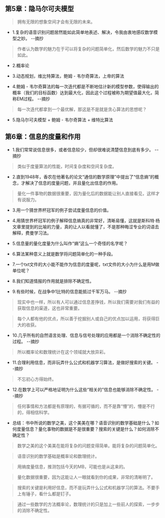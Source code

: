 ## 第5章：隐马尔可夫模型

>拥有无限的想象空间才会有无限的未来。

- 1.复杂的语音识别问题居然能如此简单地表述、解决，令我由衷地感叹数学模型之妙。 --摘抄

> 作者认为数学的魅力在于可以将复杂的问题简单化，然后数学的魅力不只是如此。

- 2.概率论

- 3.动态规划，维比特算法，鲍姆 - 韦尔奇算法，上帝的算法

- 4.鲍姆 - 韦尔奇算法的每一次迭代都是不断地估计新的模型参数，使得输出的概率（我们的目标函数）达到最大化，因此这个过程被称为期望值最大化，简称EM过程。 --摘抄

>每一次迭代都拿到一个最优解，那这是不是就是贪心算法的思想呢？

- 5.隐马尔可夫模型 + 鲍姆 - 韦尔奇算法 + 维特比算法

## 第6章：信息的度量和作用

- 1.我们常常说信息很多，或者信息较少，但却很难说清楚信息到底有多少。 --摘抄

>类似于度量算法的性能，时间复杂度和空间复杂度。

- 2.直到1948年，香农在他著名的论文“通信的数学原理”中提出了“信息熵”的概念，才解决了信息的度量问题，并且量化出信息的作用。

>量化一件事物的数据很重要，因为量化后的数据能让别人直接看见，这样才有说服力。

- 3.用一个猜世界杯冠军的例子尝试度量信息的价值。

- 4.用猜世界杯冠军的例子解释信息熵真的非常好，清晰易懂，这就是斯科特·杨文章里提到的比喻的力量，真的让人以看就懂了，不是那种晦涩专业的词语去解释，费曼学习法。

- 5.信息量的量化度量为什么叫作“熵”这么一个奇怪的名字呢？

- 6.算法某种意义上就是数学将问题简单化的一种手段。

- 7.一个txt文件的大小能不能作为信息的度量呢，txt文件的大小为什么是用M做单位呢？

- 8.我们知道情报的作用就是排除不确定性。

- 9.有些时候，在战争中1比特的信息能抵过千军万马。 --摘抄

>现实中也一样，所以有人可以通过信息差挣钱，所以我们需要对我们有益的获取信息的渠道，这也非常重要。

>每个人都有他的优点，所以善于挖掘别人或自己的优点加以运用，将获得巨大的收获。

- 10.几乎所有的自然语言处理、信息与信号处理的应用都是一个消除不确定性的过程。 --摘抄

>所以概率论和数理统计在这个领域就大放异彩。

- 11.合理利用信息，而非玩弄什么公式和机器学习算法，是做好搜索的关键。 --摘抄

>不忘初心方得始终。

- 12.在数学上可以严格地证明为什么这些“相关的”信息也能够消除不确定性。 --摘抄

>任何事情和方法都是有原理的，有据可循的，而不是靠“懵”的，懵是不行的，得相信科学。

- 总结：书中所说的数学之美，这个美美在哪？语音识别的数学基础是什么？如何度量信息？量化事物的数据是不是很重要？搜索的关键是什么？如何消除不确定性？

>数学之美的这个美美在能将复杂的问题变得简单。能将复杂的问题简单化。

>语音识别的数学基础是概率论和数理统计。

>用熵度量信息，推测包括今天的MB，可能也是从这来的。

>量化数据很重要，因为这能让人一眼就看到你的成果，非常的清晰明了。

>搜索的关键是利用好信息，而不是玩弄什么公式和机器学习的算法。不要手上有锤子，看什么都是钉子。

>通过一些数学的方法概率论，数理统计的只是加上一些前人的探索，一步步的消除不确定性。















































